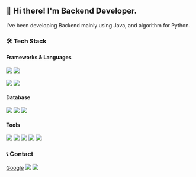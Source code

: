 <h2>
 👋 Hi there! I'm Backend Developer.
</h2>
<td>
 <p>
   I've been developing Backend mainly using Java, and algorithm for Python.
 </p>

 <h3>🛠 Tech Stack</h3>
 <h4>Frameworks & Languages</h4>
 <p>
 <img src="https://img.shields.io/badge/Spring Boot-6DB33F?style=flat&logo=SpringBoot&logoColor=white"/>
 <img src="https://img.shields.io/badge/React.js-61DAFB?style=flat&logo=React&logoColor=white"/>
 </p>
 <p>
 <img src="https://img.shields.io/badge/JAVA-007396?style=flat&logo=java&logoColor=white">
 <img src="https://img.shields.io/badge/Python-3776AB?style=flat&logo=Python&logoColor=white"/>
 </p>
 <h4>Database</h4>
 <p>
 <img src="https://img.shields.io/badge/MySQL-4479A1?style=flat&logo=MySQL&logoColor=white"/>
 <img src="https://img.shields.io/badge/MariaDB-003545?style=flat&logo=MariaDB&logoColor=white"/>
 <img src="https://img.shields.io/badge/Oracle-F80000?style=flat&logo=Oracle&logoColor=white"/>
 </p>
 <h4>Tools</h4>
 <p>
 <img src="https://img.shields.io/badge/Git-F05032?style=flat&logo=Git&logoColor=white"/>
 <img src="https://img.shields.io/badge/Visual Studio Code-007ACC?style=flat&logo=Visual Studio Code&logoColor=white"/>
 <img src="https://img.shields.io/badge/IntelliJ IDEA-E74536?style=flat&logo=IntelliJ IDEA&logoColor=white"/>
 <img src="https://img.shields.io/badge/PyCharm-00D564?style=flat&logo=PyCharm&logoColor=white"/>
 <img src="https://img.shields.io/badge/WebStorm-036CB5?style=flat&logo=WebStorm&logoColor=white"/>
 </p>
 <h3>📞 Contact</h3>
 <p>
 <a href="https://www.google.com/" target="_blank">Google</a>
<img src="https://img.shields.io/badge/eoguddl.dev@gmail.com-EA4335?style=flat&logo=Gmail&logoColor=white"/>
 <img src="https://img.shields.io/badge/Instagram-E4405F?style=flat&logo=Instagram&logoColor=white"/>
 </p>
